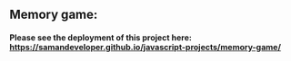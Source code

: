 ## Memory game:
#### Please see the deployment of this project here: https://samandeveloper.github.io/javascript-projects/memory-game/
